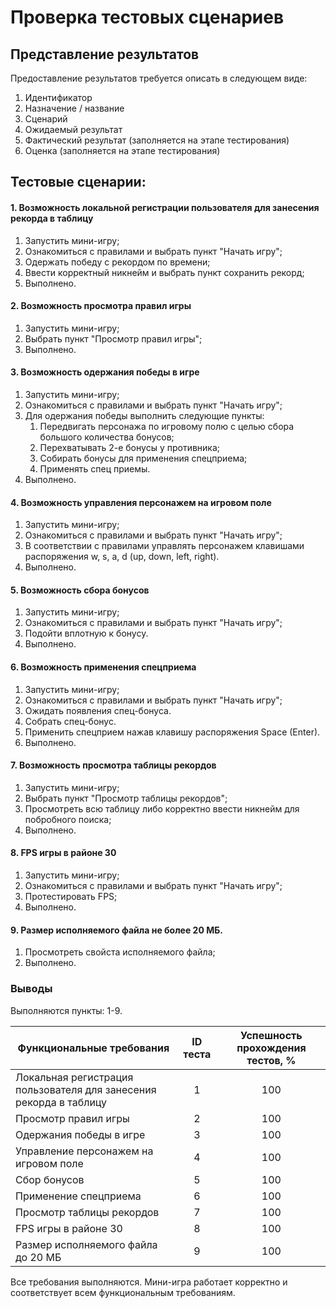 # Проверка тестовых сценариев

## Представление результатов

Предоставление результатов требуется описать в следующем виде:

1. Идентификатор
2. Назначение / название
3. Сценарий
4. Ожидаемый результат
5. Фактический результат (заполняется на этапе тестирования)
6. Оценка (заполняется на этапе тестирования)

## Тестовые сценарии:

#### 1. Возможность локальной регистрации пользователя для занесения рекорда в таблицу

1. Запустить мини-игру;
2. Ознакомиться с правилами и выбрать пункт "Начать игру";
3. Одержать победу с рекордом по времени;
4. Ввести корректный никнейм и выбрать пункт сохранить рекорд;
5. Выполнено.

#### 2. Возможность просмотра правил игры 

1. Запустить мини-игру;
2. Выбрать пункт "Просмотр правил игры";
3. Выполнено.

####  3. Возможность одержания победы в игре

1. Запустить мини-игру;
2. Ознакомиться с правилами и выбрать пункт "Начать игру";
3. Для одержания победы выполнить следующие пункты:
	1. Передвигать персонажа по игровому полю с целью сбора большого количества бонусов;
	2. Перехватывать 2-е бонусы у противника;
	3. Собирать бонусы для применения спецприема;
	4. Применять спец приемы.
4. Выполнено.

#### 4. Возможность управления персонажем на игровом поле

1. Запустить мини-игру;
2. Ознакомиться с правилами и выбрать пункт "Начать игру";
3. В соответствии с правилами управлять персонажем клавишами 
	распоряжения w, s, a, d (up, down, left, right).
4. Выполнено.

#### 5. Возможность сбора бонусов

1. Запустить мини-игру;
2. Ознакомиться с правилами и выбрать пункт "Начать игру";
3. Подойти вплотную к бонусу.
4. Выполнено.


#### 6. Возможность применения спецприема

1. Запустить мини-игру;
2. Ознакомиться с правилами и выбрать пункт "Начать игру";
3. Ожидать появления спец-бонуса.
4. Собрать спец-бонус.
5. Применить спецприем нажав клавишу распоряжения Space (Enter).
6. Выполнено.

####  7. Возможность просмотра таблицы рекордов

1. Запустить мини-игру;
2. Выбрать пункт "Просмотр таблицы рекордов";
3. Просмотреть всю таблицу либо корректно ввести никнейм для побробного поиска;
4. Выполнено.

####  8. FPS игры в районе 30

1. Запустить мини-игру;
2. Ознакомиться с правилами и выбрать пункт "Начать игру";
3. Протестировать FPS;
4. Выполнено.

####  9. Размер исполняемого файла не более 20 МБ.

1. Просмотреть свойста исполняемого файла;
2. Выполнено.


### Выводы

Выполняются пункты: 1-9.

| Функциональные требования                | ID теста | Успешность прохождения тестов, % |
| ---------------------------------------- | :------: | :------------------------------: |
| Локальная регистрация пользователя для занесения рекорда в таблицу | 1 | 100 |
| Просмотр правил игры | 2 | 100  |
| Одержания победы в игре | 3 | 100 |
| Управление персонажем на игровом поле| 4 | 100  |
| Сбор бонусов | 5 | 100  |
| Применение спецприема | 6 | 100  |
| Просмотр таблицы рекордов | 7 | 100  |
| FPS игры в районе 30 | 8 | 100  |
| Размер исполняемого файла до 20 МБ | 9 | 100  |

Все требования выполняются. Мини-игра работает корректно и соответствует всем функциональным требованиям.
